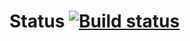 # Status [![Build status](https://ci.appveyor.com/api/projects/status/b4fbuu7mif6xcto9/branch/main?svg=true)](https://ci.appveyor.com/project/SKS81/testmode/branch/main)

